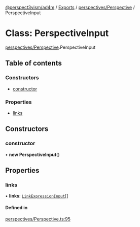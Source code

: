 [@perspect3vism/ad4m](../README.md) / [Exports](../modules.md) / [perspectives/Perspective](../modules/perspectives_Perspective.md) / PerspectiveInput

# Class: PerspectiveInput

[perspectives/Perspective](../modules/perspectives_Perspective.md).PerspectiveInput

## Table of contents

### Constructors

- [constructor](perspectives_Perspective.PerspectiveInput.md#constructor)

### Properties

- [links](perspectives_Perspective.PerspectiveInput.md#links)

## Constructors

### constructor

• **new PerspectiveInput**()

## Properties

### links

• **links**: [`LinkExpressionInput`](links_Links.LinkExpressionInput.md)[]

#### Defined in

[perspectives/Perspective.ts:95](https://github.com/perspect3vism/ad4m/blob/6c5aaad/src/perspectives/Perspective.ts#L95)
